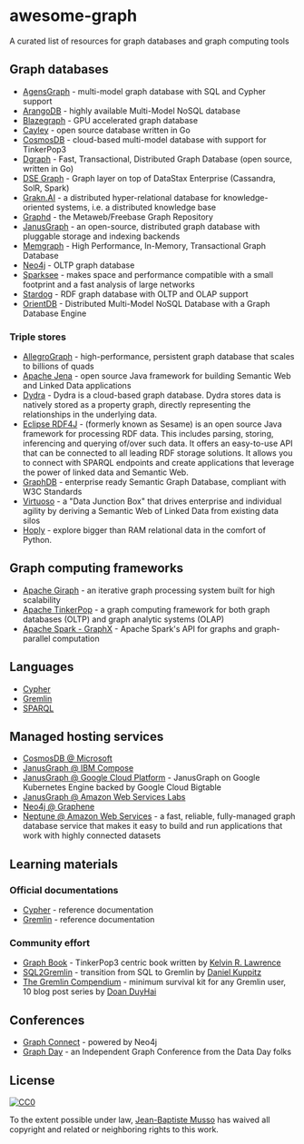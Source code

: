 # awesome-graph

A curated list of resources for graph databases and graph computing tools

## Graph databases

* [AgensGraph](https://bitnine.net/agensgraph-2/) - multi-model graph database with SQL and Cypher support
* [ArangoDB](https://www.arangodb.com/) - highly available Multi-Model NoSQL database
* [Blazegraph](https://github.com/blazegraph/database) - GPU accelerated graph database
* [Cayley](https://github.com/cayleygraph/cayley) - open source database written in Go
* [CosmosDB](https://docs.microsoft.com/en-us/azure/cosmos-db/graph-introduction) - cloud-based multi-model database with support for TinkerPop3
* [Dgraph](https://dgraph.io) - Fast, Transactional, Distributed Graph Database (open source, written in Go)
* [DSE Graph](https://www.datastax.com/products/datastax-enterprise-graph) - Graph layer on top of DataStax Enterprise (Cassandra, SolR, Spark)
* [Grakn.AI](https://grakn.ai/) - a distributed hyper-relational database for knowledge-oriented systems, i.e. a distributed knowledge base
* [Graphd](https://github.com/google/graphd) - the Metaweb/Freebase Graph Repository
* [JanusGraph](http://janusgraph.org) - an open-source, distributed graph database with pluggable storage and indexing backends
* [Memgraph](https://memgraph.com/) - High Performance, In-Memory, Transactional Graph Database
* [Neo4j](http://tinkerpop.apache.org/docs/current/#neo4j-gremlin) - OLTP graph database
* [Sparksee](http://www.sparsity-technologies.com/#sparksee) - makes space and performance compatible with a small footprint and a fast analysis of large networks
* [Stardog](http://stardog.com/) - RDF graph database with OLTP and OLAP support
* [OrientDB](http://orientdb.com/orientdb/) - Distributed Multi-Model NoSQL Database with a Graph Database Engine

### Triple stores

* [AllegroGraph](https://franz.com/agraph/allegrograph/) - high-performance, persistent graph database that scales to billions of quads
* [Apache Jena](https://jena.apache.org/) - open source Java framework for building Semantic Web and Linked Data applications
* [Dydra]( http://docs.dydra.com/dydra) - Dydra is a cloud-based graph database. Dydra stores data is natively stored as a property graph, directly representing the relationships in the underlying data.
* [Eclipse RDF4J](http://rdf4j.org/) - (formerly known as Sesame) is an open source Java framework for processing RDF data. This includes parsing, storing, inferencing and querying of/over such data. It offers an easy-to-use API that can be connected to all leading RDF storage solutions. It allows you to connect with SPARQL endpoints and create applications that leverage the power of linked data and Semantic Web.
* [GraphDB](http://graphdb.ontotext.com/graphdb/) - enterprise ready Semantic Graph Database, compliant with W3C Standards
* [Virtuoso](https://virtuoso.openlinksw.com/) - a "Data Junction Box" that drives enterprise and individual agility by deriving a Semantic Web of Linked Data from existing data silos
* [Hoply](https://github.com/amirouche/hoply/) - explore bigger than RAM relational data in the comfort of Python.

## Graph computing frameworks

* [Apache Giraph](https://giraph.apache.org/) - an iterative graph processing system built for high scalability
* [Apache TinkerPop](https://tinkerpop.apache.org/) - a graph computing framework for both graph databases (OLTP) and graph analytic systems (OLAP)
* [Apache Spark - GraphX](https://spark.apache.org/graphx/) - Apache Spark's API for graphs and graph-parallel computation

## Languages

* [Cypher](http://www.opencypher.org/)
* [Gremlin](https://tinkerpop.apache.org/gremlin.html)
* [SPARQL](https://en.wikipedia.org/wiki/SPARQL)

## Managed hosting services

* [CosmosDB @ Microsoft](https://docs.microsoft.com/en-us/azure/cosmos-db/graph-introduction)
* [JanusGraph @ IBM Compose](https://www.compose.com/databases/janusgraph)
* [JanusGraph @ Google Cloud Platform](https://cloud.google.com/solutions/running-janusgraph-with-bigtable) - JanusGraph on Google Kubernetes Engine backed by Google Cloud Bigtable
* [JanusGraph @ Amazon Web Services Labs](https://github.com/awslabs/dynamodb-janusgraph-storage-backend)
* [Neo4j @ Graphene](https://www.graphenedb.com/)
* [Neptune @ Amazon Web Services](https://aws.amazon.com/neptune/) - a fast, reliable, fully-managed graph database service that makes it easy to build and run applications that work with highly connected datasets

## Learning materials

### Official documentations
* [Cypher](https://neo4j.com/developer/cypher-query-language/) - reference documentation
* [Gremlin](http://tinkerpop.apache.org/docs/current/reference/#traversal) - reference documentation

### Community effort
* [Graph Book](https://github.com/krlawrence/graph) - TinkerPop3 centric book written by [Kelvin R. Lawrence](https://twitter.com/gfxman)
* [SQL2Gremlin](http://sql2gremlin.com/) - transition from SQL to Gremlin by [Daniel Kuppitz](https://twitter.com/dkuppitz)
* [The Gremlin Compendium](http://www.doanduyhai.com/blog/?p=13460) - minimum survival kit for any Gremlin user, 10 blog post series by [Doan DuyHai](https://twitter.com/doanduyhai)

## Conferences

* [Graph Connect](http://graphconnect.com/) - powered by Neo4j
* [Graph Day](http://graphday.com/) - an Independent Graph Conference from the Data Day folks

## License

[![CC0](http://mirrors.creativecommons.org/presskit/buttons/88x31/svg/cc-zero.svg)](https://creativecommons.org/publicdomain/zero/1.0/)

To the extent possible under law, [Jean-Baptiste Musso](https://github.com/jbmusso) has waived all copyright and related or neighboring rights to this work.
